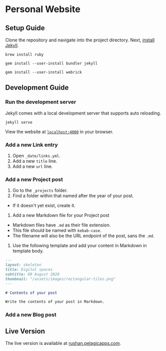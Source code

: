 # Personal Website

## Setup Guide

Clone the repository and navigate into the project directory.
Next, [install Jekyll](https://jekyllrb.com/docs/installation/macos/).

```
brew install ruby
```

```
gem install --user-install bundler jekyll
```

```
gem install --user-install webrick
```

## Development Guide

### Run the development server

Jekyll comes with a local development server that supports auto reloading.

```
jekyll serve
```

View the website at [`localhost:4000`](http://localhost:4000/) in your browser.

### Add a new Link entry

1. Open `_date/links.yml`.
1. Add a new `title` line.
1. Add a new `url` line.

### Add a new Project post

1. Go to the `_projects` folder.
1. Find a folder within that named after the year of your post.
  - If it doesn't yet exist, create it.
1. Add a new Markdown file for your Project post
  - Markdown files have `.md` as their file extension.
  - This file should be named with `kebab-case`.
  - The filename will also be the URL endpoint of the post, sans the `.md`.
1. Use the following template and add your content in Markdown in template body.

```markdown
---
layout: skeleton
title: Digital spaces
subtitle: 09 August 2020
thumbnail: "/assets/images/rectangular-tiles.png"
---

# Contents of your post

Write the contents of your post in Markdown.
```

### Add a new Blog post


## Live Version

The live version is available at [rushan.pelagicapps.com](https://rushan.pelagicapps.com).
